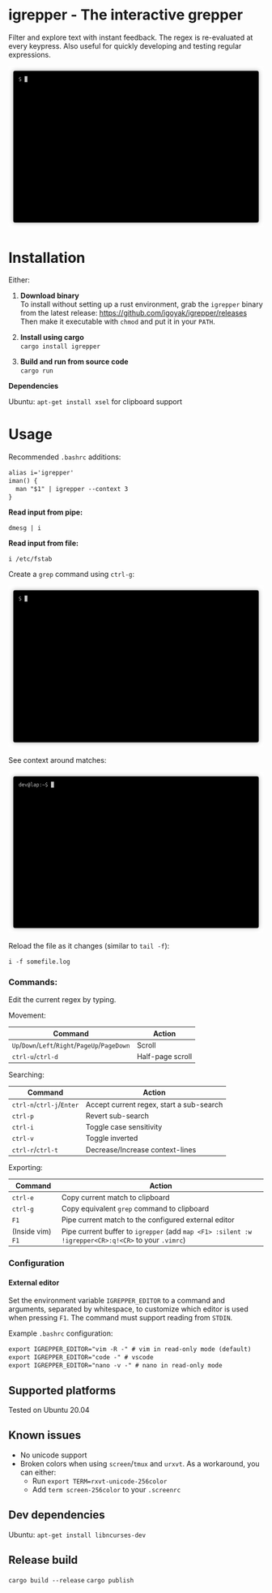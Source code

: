 # igrepper - The interactive grepper

Filter and explore text with instant feedback. The regex is re-evaluated at every keypress. Also useful for quickly
developing and testing regular expressions.

![](docs/basic_usage.gif)

# Installation

Either:

1. __Download binary__  
   To install without setting up a rust environment, grab the `igrepper` binary from the latest
   release: https://github.com/igoyak/igrepper/releases  
   Then make it executable with `chmod` and put it in your `PATH`.

1. __Install using cargo__  
   `cargo install igrepper`

1. __Build and run from source code__  
   `cargo run`

__Dependencies__

Ubuntu: `apt-get install xsel` for clipboard support

# Usage

Recommended `.bashrc` additions:

    alias i='igrepper'
    iman() {
      man "$1" | igrepper --context 3
    }

__Read input from pipe:__

    dmesg | i

__Read input from file:__

    i /etc/fstab

Create a `grep` command using `ctrl-g`:

![](docs/grep.gif)

See context around matches:

![](docs/context.gif)

Reload the file as it changes (similar to `tail -f`):

    i -f somefile.log

### Commands:

Edit the current regex by typing.

Movement:

| Command       | Action        |
| ------------- | ------------- |
|    `Up`/`Down`/`Left`/`Right`/`PageUp`/`PageDown` | Scroll |
|    `ctrl-u`/`ctrl-d` | Half-page scroll |

Searching:

| Command       | Action        |
| ------------- | ------------- |
|    `ctrl-n`/`ctrl-j`/`Enter` | Accept current regex, start a sub-search |
|    `ctrl-p` | Revert sub-search |
|    `ctrl-i` | Toggle case sensitivity |
|    `ctrl-v` | Toggle inverted |
|    `ctrl-r`/`ctrl-t` | Decrease/Increase context-lines |

Exporting:

| Command       | Action        |
| ------------- | ------------- |
|    `ctrl-e` | Copy current match to clipboard |
|    `ctrl-g` | Copy equivalent `grep` command to clipboard |
|    `F1`     | Pipe current match to the configured external editor |
|    (Inside vim) `F1` | Pipe current buffer to `igrepper` (add `map <F1> :silent :w !igrepper<CR>:q!<CR>` to your `.vimrc`) |

### Configuration

#### External editor

Set the environment variable `IGREPPER_EDITOR` to a command and arguments, separated by whitespace, to customize which
editor is used when pressing `F1`. The command must support reading from `STDIN`.

Example `.bashrc` configuration:

    export IGREPPER_EDITOR="vim -R -" # vim in read-only mode (default)
    export IGREPPER_EDITOR="code -" # vscode
    export IGREPPER_EDITOR="nano -v -" # nano in read-only mode

## Supported platforms

Tested on Ubuntu 20.04

## Known issues

- No unicode support
- Broken colors when using `screen`/`tmux` and `urxvt`. As a workaround, you can either:
    - Run `export TERM=rxvt-unicode-256color`
    - Add `term screen-256color` to your `.screenrc`

## Dev dependencies

Ubuntu: `apt-get install libncurses-dev`

## Release build

`cargo build --release`
`cargo publish`

